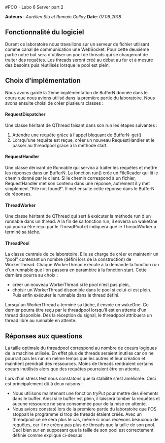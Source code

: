 #PCO - Labo 6 Server part 2

**Auteurs** : *Aurélien Siu et Romain Gallay*
**Date**: *07.06.2018*


## Fonctionnalité du logiciel

Durant ce laboratoire nous travaillons sur un serveur de fichier utilisant comme canal de communication une WebSocket. Pour cette deuxième partie notre but sera d'utiliser un pool de threads qui se chargeront de traiter des requêtes. Les threads seront créé au début au fur et à mesure des besoins puis réutilisés lorsque le pool est plein.


## Choix d'implémentation

Nous avons gardé la 2ème implémentation de BufferN donnée dans le cours que nous avions utilisé dans la première partie du laboratoire. Nous avons ensuite choisi de créer plusieurs classes :

#### RequestDispatcher

Une classe héritant de QThread faisant dans son run les étapes suivantes :
1) Attendre une requête grâce à l'appel bloquant de BufferN::get()
2) Lorsqu'une requête est reçue, créer un nouveau RequestHandler et le passer au threadpool grâce à la méthode start.

#### RequestHandler

Une classe dérivant de Runnable qui servira à traiter les requêtes et mettre les réponses dans un BufferN.
La fonction run() crée un FileReader qui lit le chemin donné par le client. Si le chemin correspond à un fichier, RequestHandler met son contenu dans une réponse, autrement il y met simplement "File not found!". Il met ensuite cette réponse dans le BufferN de réponses.

#### ThreadWorker

Une classe héritant de QThread qui sert à exécuter la méthode run d'un runnable dans un thread. A la fin de sa fonction run, il enverra un wakeOne qui pourra être reçu par le ThreadPool et indiquera que le ThreadWorker a terminé sa tâche.

#### ThreadPool

La classe centrale de ce laboratoire. Elle se charge de créer et maintenir un "pool" contenant un nombre (défini lors de la construction) de WorkerThread. Chaque WorkerThread exécute à la demande la fonction run d'un runnable que l'on passera en paramètre à la fonction start. Cette dernière pourra au choix :
- créer un nouveau WorkerThread si le pool n'est pas plein,
- choisir un WorkerThread disponible dans le pool si celui-ci est plein.
Puis enfin exécuter le runnable dans le thread défini.

Lorsqu'un WorkerThread a terminé sa tâche, il envoie un wakeOne. Ce dernier pourra être reçu par le threadpool lorsqu'il est en attente d'un thread disponible. Dès la réception du signal, le threadpool attribuera un thread libre au runnable en attente.


## Réponses aux questions

La taille optimale du threadpool correspond au nombre de coeurs logiques de la machine utilisée. En effet plus de threads seraient inutiles car on ne pourrait pas les run en même temps que les autres et leur création et maintient prendrait des ressources. Moins de threads rendraient certains coeurs inutilisés alors que des requêtes pourraient être en attente.

Lors d'un stress test nous constatons que la stabilité s'est améliorée. Ceci est principalement dû à deux raisons :
- Nous utilisons maintenant une fonction tryPut pour mettre des éléments dans le buffer. Ainsi si le buffer est plein, il laissera tomber la requêtes et aucune ressource ne sera consommée pour de la mise en attente.
- Nous avions constaté lors de la première partie du laboratoire que l'OS stoppait le programme si trop de threads étaient créés. Avec un threadpool ce ne sera plus le cas, même si nous recevons beaucoup de requêtes, car il ne créera pas plus de threads que la taille de son pool. Ceci bien sur en supposant que la taille de son pool est correctement définie comme expliqué ci-dessus.
